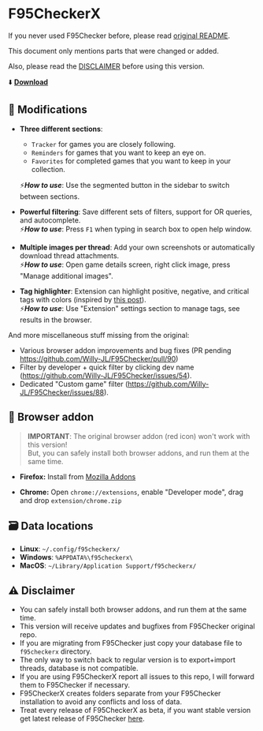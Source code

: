 # F95CheckerX

If you never used F95Checker before, please read [original README](https://github.com/Willy-JL/F95Checker).

This document only mentions parts that were changed or added.

Also, please read the [DISCLAIMER](https://github.com/littleraisins/F95CheckerX#warning-disclaimer) before using this version.

:arrow_down: **[Download](https://github.com/littleraisins/F95CheckerX/releases/latest)**

## :dna: Modifications

- **Three different sections**:
  - `Tracker` for games you are closely following.
  - `Reminders` for games that you want to keep an eye on.
  - `Favorites` for completed games that you want to keep in your collection.  
  
  :zap:***How to use***: Use the segmented button in the sidebar to switch between sections.
- **Powerful filtering**: Save different sets of filters, support for OR queries, and autocomplete.  
  :zap:***How to use***: Press `F1` when typing in search box to open help window.
- **Multiple images per thread**: Add your own screenshots or automatically download thread attachments.  
  :zap:***How to use***: Open game details screen, right click image, press "Manage additional images".
- **Tag highlighter**: Extension can highlight positive, negative, and critical tags with colors (inspired by [this post](https://f95zone.to/threads/f95zones-latest-updates-tag-highlighter.156364/)).  
  :zap:***How to use***: Use "Extension" settings section to manage tags, see results in the browser.

And more miscellaneous stuff missing from the original:
  - Various browser addon improvements and bug fixes (PR pending https://github.com/Willy-JL/F95Checker/pull/90)
  - Filter by developer + quick filter by clicking dev name (https://github.com/Willy-JL/F95Checker/issues/54).
  - Dedicated "Custom game" filter (https://github.com/Willy-JL/F95Checker/issues/88).

## :link: Browser addon

> **IMPORTANT**: The original browser addon (red icon) won't work with this version!  
> But, you can safely install both browser addons, and run them at the same time.

- **Firefox:** Install from [Mozilla Addons](https://addons.mozilla.org/en-US/firefox/addon/f95checkerx-browser-addon/?utm_source=addons.mozilla.org&utm_medium=referral&utm_content=search)

- **Chrome:** Open `chrome://extensions`, enable "Developer mode", drag and drop `extension/chrome.zip`
  
## :card_file_box: Data locations

  - **Linux**: `~/.config/f95checkerx/`
  - **Windows**: `%APPDATA%\f95checkerx\`
  - **MacOS**: `~/Library/Application Support/f95checkerx/`

## :warning: Disclaimer

- You can safely install both browser addons, and run them at the same time.
- This version will receive updates and bugfixes from F95Checker original repo.
- If you are migrating from F95Checker just copy your database file to `f95checkerx` directory.
- The only way to switch back to regular version is to export+import threads, database is not compatible.
- If you are using F95CheckerX report all issues to this repo, I will forward them to F95Checker if necessary.
- F95CheckerX creates folders separate from your F95Checker installation to avoid any conflicts and loss of data.
- Treat every release of F95CheckerX as beta, if you want stable version get latest release of F95Checker [here](https://github.com/Willy-JL/F95Checker/releases/latest).
